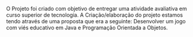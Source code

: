 O Projeto foi criado com objetivo de entregar uma atividade avaliativa em curso superior de tecnologia.
A Criação/elaboração do projeto estamos tendo através de uma proposta que era a seguinte:
Desenvolver um jogo com viés educativo em Java e Programação Orientada a Objetos.


